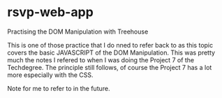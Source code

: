 # rsvp-web-app
Practising the DOM Manipulation with Treehouse

This is one of those practice that I do nned to refer back to as this topic covers 
the basic JAVASCRIPT of the DOM Manipulation. This was pretty much the notes I refered to when I was doing the 
Project 7 of the Techdegree. The principle still follows, of course the Project 7 has a lot more especially with the
CSS. 

Note for me to refer to in the future. 
